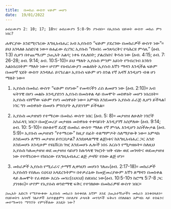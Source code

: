 ```yaml
---
title:  በመከራ ውስጥ ፍፁም መሆን
date:  19/01/2022
---
```


`ዕብራውያን 2: 10; 17; 18ንና ዕብራውያን 5:8-9ን ያንብቡ። በኢየሱስ ህይወት ውስጥ መከራ ምን ነበር?`

ሐዋርያው እንደሚናገረው እግዚአብሔር አብ ኢየሱስን “ፍፁም ያደረገው በመከራዎች ውስጥ ነው”። ይህ አገላለፅ አስደናቂ ነው። ፀሐፊው ሲናገር ኢየሱስ “የክብሩ መንጸባረቅና የባሕርዩ ምሳሌ” (ዕብ. 1:3) ሲሆን በተጨማሪም ኃጢአት አልባ; ነቀፋ የሌለበት; ያልረከሰና ቅዱስ ነው (ዕብ. 4:15; ዕብ. 7: 26-28; ዕብ. 9:14; ዕብ. 10:5-10)። ይህ ማለት ኢየሱስ ምንም አይነት የግብረገብ እንከን አልነበረበትም ማለት ነው። ሆኖም የዕብራውያን መልዕክት ኢየሱስ እኛን ማዳን እንዲችል ፍፁም በመሆኛ ሂደት ውስጥ እንዳለፈ ይናገራል። ኢየሱስ ፍፁም ሆነ ስንል የኛ አዳኝ እንዲሆን ብቁ ሆነ ማለት ነው።

1. ኢየሱስ በመከራ ውስጥ “ፍፁም የሆነው” የመዳናችን ራስ ለመሆን ነው (ዕብ. 2:10)። አብ ፍትሃዊ በሆነ መልኩ እንዲያድነን ኢየሱስ በመስቀል ላይ በመሞት መስዋዕት መሆን ነበረበት። ኢየሱስ ብቸኛው ፍፁም የሆነ መስዋዕት ነው። አምላክ እንደመሆኑ ኢየሱስ ፈራጅ ሊሆን ይችላል፤ ነገር ግን መስዋዕት በመሆኑ ምክንያት ሊያድነንም ይችላል።

2. ኢየሱስ መታዘዝን የተማረው በመከራ ውስጥ ነበር (ዕብ. 5: 8)። መታዘዝ ለሁለት ነገሮች አስፈላጊ ነበር። በመጀመሪያ መታዘዙ መስዋዕቱ ተቀባይነት እንዲያገኝ አስቻለው (ዕብ. 9:14; ዕብ. 10: 5-10)። በሁለተኛ ደረጃ በመከራ ውስጥ ማለፉ የኛ ምሳሌ እንዲሆን አስችሎታል (ዕብ. 5:9)። ኢየሱስ መታዘዝን “የተማረው” ከዚያ በፊት ተለማምዶት ስለማያውቅ ነው። አምላክ እንደመሆኑ ለማን መታዘዝ ይኖርበታል? እንደዘላለማዊ ልጅነቱና ከእግዚአብሔር ጋር አንድ እንደመሆኑ እንዲሁም የዩኒቨርስ ገዢ እንደመሆኑ ሌሎች ነበሩ እርሱን የሚታዘዙት። ስለዚህ ኢየሱስ ካለመታዘዝ ወደ መታዘዝ ሳይሆን ከሉዓላዊ ገዢነት ዝቅ ብሎ ወደ መገዛትና ወደመታዘዝ ነው የተሻገረው። የከበረው የእግዚአብሔር ልጅ ታዛዥ የሰው ልጅ ሆነ።

3. መከራዎች ኢየሱስ የሚራራና ታማኝ ሊቀካህን መሆኑን ገለጡ(ዕብ. 2:17-18)። መከራዎች ኢየሱስን የበለጠ ሩህሩህ አላደረጉትም። በተቃራኒው ከመጀመሪያውም እኛን ለማዳን በመስቀል ላይ ለመሞት የፈቀደው እርሱ መሃሪ(ሩህሩህ) ስለነበረ ነው(ዕብ. 10:5-10ን ከሮሜ 5:7-8 ጋር ያነፃፅሩ)። ሆኖም የኢየሱስ ወንድማዊ ፍቅር የተገለፀው በመከራዎቹ ውስጥ ነበር።

`ኃጢአት አድርጎ የማያውቀው ኢየሱስ መከራን ከተቀበለ እኛም እንደ ኃጢአተኝነታችን መከራን እንቀበላለን። የህይወትን አሳዛኝ ገፅታዎች እየተቋቋምን በተለያዩ ታላላቅ መንገዶች ፍቅሩን በገለፀልን አምላክ ላይ ተስፋንና መተማመንን ማግኘት የምንችለው እንዴት ነው?`